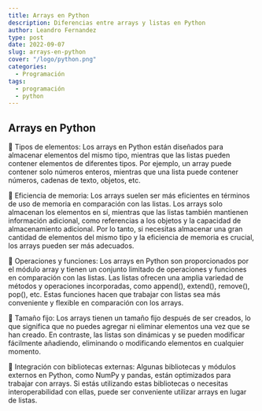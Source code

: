 ```yaml
---
title: Arrays en Python
description: Diferencias entre arrays y listas en Python
author: Leandro Fernandez
type: post
date: 2022-09-07
slug: arrays-en-python
cover: "/logo/python.png"
categories:
  - Programación
tags:
  - programación
  - python
---
```


## Arrays en Python

🌟 Tipos de elementos: Los arrays en Python están diseñados para almacenar elementos del mismo tipo, mientras que las listas pueden contener elementos de diferentes tipos. Por ejemplo, un array puede contener solo números enteros, mientras que una lista puede contener números, cadenas de texto, objetos, etc.

🌟 Eficiencia de memoria: Los arrays suelen ser más eficientes en términos de uso de memoria en comparación con las listas. Los arrays solo almacenan los elementos en sí, mientras que las listas también mantienen información adicional, como referencias a los objetos y la capacidad de almacenamiento adicional. Por lo tanto, si necesitas almacenar una gran cantidad de elementos del mismo tipo y la eficiencia de memoria es crucial, los arrays pueden ser más adecuados.

🌟 Operaciones y funciones: Los arrays en Python son proporcionados por el módulo array y tienen un conjunto limitado de operaciones y funciones en comparación con las listas. Las listas ofrecen una amplia variedad de métodos y operaciones incorporadas, como append(), extend(), remove(), pop(), etc. Estas funciones hacen que trabajar con listas sea más conveniente y flexible en comparación con los arrays.

🌟 Tamaño fijo: Los arrays tienen un tamaño fijo después de ser creados, lo que significa que no puedes agregar ni eliminar elementos una vez que se han creado. En contraste, las listas son dinámicas y se pueden modificar fácilmente añadiendo, eliminando o modificando elementos en cualquier momento.

🌟 Integración con bibliotecas externas: Algunas bibliotecas y módulos externos en Python, como NumPy y pandas, están optimizados para trabajar con arrays. Si estás utilizando estas bibliotecas o necesitas interoperabilidad con ellas, puede ser conveniente utilizar arrays en lugar de listas.
